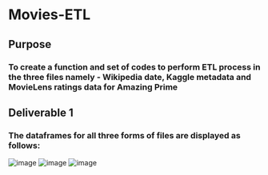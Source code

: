 # Movies-ETL
## Purpose
### To create a function and set of codes to perform ETL process in the three files namely - Wikipedia date, Kaggle metadata and MovieLens ratings data for Amazing Prime

## Deliverable 1
### The dataframes for all three forms of files are displayed as follows:
![image](https://user-images.githubusercontent.com/107962343/184018471-e0f4de96-08e7-4df7-bb77-6936f78be238.png)
![image](https://user-images.githubusercontent.com/107962343/184018572-8758af4e-4483-4a8d-8538-4aa5988eac3a.png)
![image](https://user-images.githubusercontent.com/107962343/184018643-f88f28df-45f2-49c8-948b-10201c170944.png)
